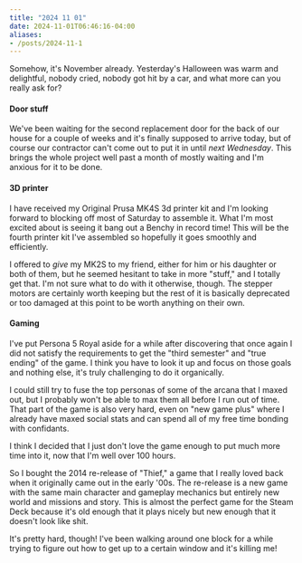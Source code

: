 ```yaml
---
title: "2024 11 01"
date: 2024-11-01T06:46:16-04:00
aliases:
- /posts/2024-11-1
---
```


Somehow, it's November already. Yesterday's Halloween was warm and delightful,
nobody cried, nobody got hit by a car, and what more can you really ask for?

#### Door stuff

We've been waiting for the second replacement door for the back of our house for
a couple of weeks and it's finally supposed to arrive today, but of course our
contractor can't come out to put it in until _next Wednesday_. This brings the
whole project well past a month of mostly waiting and I'm anxious for it to be
done.

#### 3D printer

I have received my Original Prusa MK4S 3d printer kit and I'm looking forward to
blocking off most of Saturday to assemble it. What I'm most excited about is
seeing it bang out a Benchy in record time! This will be the fourth printer kit
I've assembled so hopefully it goes smoothly and efficiently.

I offered to *give* my MK2S to my friend, either for him or his daughter or both
of them, but he seemed hesitant to take in more "stuff," and I totally get that.
I'm not sure what to do with it otherwise, though. The stepper motors are
certainly worth keeping but the rest of it is basically deprecated or too
damaged at this point to be worth anything on their own.

#### Gaming

I've put Persona 5 Royal aside for a while after discovering that once again I
did not satisfy the requirements to get the "third semester" and "true ending"
of the game. I think you have to look it up and focus on those goals and nothing
else, it's truly challenging to do it organically.

I could still try to fuse the top personas of some of the arcana that I maxed
out, but I probably won't be able to max them all before I run out of time.
That part of the game is also very hard, even on "new game plus" where I already
have maxed social stats and can spend all of my free time bonding with
confidants.

I think I decided that I just don't love the game enough to put much more time
into it, now that I'm well over 100 hours.

So I bought the 2014 re-release of "Thief," a game that I really loved back when
it originally came out in the early '00s. The re-release is a new game with the
same main character and gameplay mechanics but entirely new world and missions
and story. This is almost the perfect game for the Steam Deck because it's old
enough that it plays nicely but new enough that it doesn't look like shit.

It's pretty hard, though! I've been walking around one block for a while trying
to figure out how to get up to a certain window and it's killing me!
